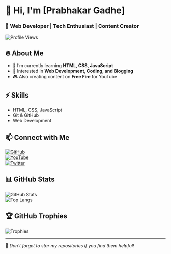 # 👋 Hi, I'm [Prabhakar Gadhe]  
### 🚀 Web Developer | Tech Enthusiast | Content Creator  

![Profile Views](https://komarev.com/ghpvc/?username=your-username&style=flat-square)  

## 🔥 About Me  
- 🌱 I’m currently learning **HTML, CSS, JavaScript**  
- 🎯 Interested in **Web Development, Coding, and Blogging**  
- 🎮 Also creating content on **Free Fire** for YouTube  

## ⚡ Skills  
- HTML, CSS, JavaScript  
- Git & GitHub  
- Web Development  

## 📫 Connect with Me  
[![GitHub](https://img.shields.io/badge/GitHub-000?style=for-the-badge&logo=github)](https://github.com/your-username)  
[![YouTube](https://img.shields.io/badge/YouTube-FF0000?style=for-the-badge&logo=youtube&logoColor=white)](https://www.youtube.com/channel/your-channel)  
[![Twitter](https://img.shields.io/badge/Twitter-1DA1F2?style=for-the-badge&logo=twitter&logoColor=white)](https://twitter.com/your-handle)  

## 📊 GitHub Stats  
![GitHub Stats](https://github-readme-stats.vercel.app/api?username=your-username&show_icons=true&theme=tokyonight)  
![Top Langs](https://github-readme-stats.vercel.app/api/top-langs/?username=your-username&layout=compact&theme=tokyonight)  

## 🏆 GitHub Trophies  
![Trophies](https://github-profile-trophy.vercel.app/?username=your-username&theme=darkhub)  

---
🔔 *Don't forget to star my repositories if you find them helpful!*
